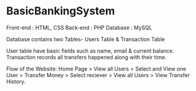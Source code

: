 # BasicBankingSystem
 Front-end : HTML, CSS
 Back-end : PHP Database : MySQL
 
Database contains two Tables- Users Table & Transaction Table
 
User table have basic fields such as name, email & current balance. Transaction records all transfers happened along with their time. 

Flow of the Website: Home Page > View all Users > Select and View one User > Transfer Money > Select reciever > View all Users > View Transfer History.
